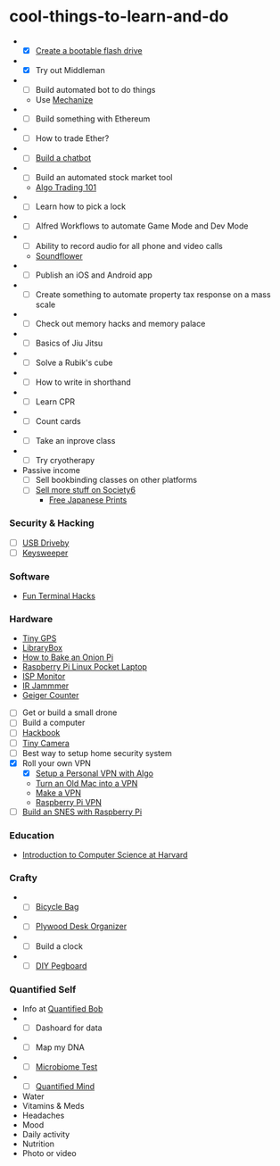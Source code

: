 # cool-things-to-learn-and-do


- - [x] [Create a bootable flash drive](https://docs.kali.org/downloading/kali-linux-live-usb-install)
- - [x] Try out Middleman
- - [ ] Build automated bot to do things
  - Use [Mechanize](https://github.com/sparklemotion/mechanize)
- - [ ] Build something with Ethereum
- - [ ] How to trade Ether?
- - [ ] [Build a chatbot](https://github.com/botui/botui)
- - [ ] Build an automated stock market tool
  - [Algo Trading 101](https://algotrading101.com/)
- - [ ] Learn how to pick a lock
- - [ ] Alfred Workflows to automate Game Mode and Dev Mode
- - [ ] Ability to record audio for all phone and video calls
  - [Soundflower](https://github.com/mattingalls/Soundflower)
- - [ ] Publish an iOS and Android app
- - [ ] Create something to automate property tax response on a mass scale

- - [ ] Check out memory hacks and memory palace
- - [ ] Basics of Jiu Jitsu
- - [ ] Solve a Rubik's cube
- - [ ] How to write in shorthand
- - [ ] Learn CPR
- - [ ] Count cards
- - [ ] Take an inprove class
- - [ ] Try cryotherapy
- Passive income
  - [ ] Sell bookbinding classes on other platforms
  - [ ] [Sell more stuff on Society6](https://www.skillshare.com/classes/Creating-Art-that-Sells-A-Working-Artist%E2%80%99s-Guide/2139207703?via=browse-rating-all-layout-grid)
    - [Free Japanese Prints](https://www.loc.gov/collections/japanese-fine-prints-pre-1915/about-this-collection/)

### Security & Hacking
- [ ] [USB Driveby](http://samy.pl/usbdriveby/)
- [ ] [Keysweeper](https://samy.pl/keysweeper/)

### Software
- [Fun Terminal Hacks](http://makezine.com/projects/fun-terminal-hacks-for-mac/)

### Hardware
- [Tiny GPS](http://makezine.com/projects/make-37/gps-cat-tracker-2/)
- [LibraryBox](http://makezine.com/projects/make-37/librarybox/)
- [How to Bake an Onion Pi](http://makezine.com/projects/make-36-boards/how-to-bake-an-onion-pi/)
- [Raspberry Pi Linux Pocket Laptop](http://makezine.com/projects/build-raspberry-pi-powered-linux-laptop-that-fits-your-pocket/)
- [ISP Monitor](http://makezine.com/projects/send-ticket-isp-when-your-internet-drops/)
- [IR Jammmer](http://www.instructables.com/id/IR-Remote-Control-Jammer/)
- [Geiger Counter](http://makezine.com/projects/geiger-counter-kit/)
- [ ] Get or build a small drone
- [ ] Build a computer
- [ ] [Hackbook](https://www.pine64.org/?page_id=3707)
- [ ] [Tiny Camera](https://www.amazon.com/ZOTER-Camera-Pinhole-Security-Surveillance/dp/B071NZ4XPX/ref=as_li_ss_tl?s=photo&ie=UTF8&qid=1501862550&sr=1-2&keywords=screw+camera&linkCode=sl1&tag=bngbng-20&linkId=df2bbf81ab7120635475371cd18ebd0a)
- [ ] Best way to setup home security system
- [x] Roll your own VPN
  - [x] [Setup a Personal VPN with Algo](https://github.com/trailofbits/algo)
  - [Turn an Old Mac into a VPN](https://lifehacker.com/turn-an-old-mac-into-a-cheap-vpn-with-os-x-server-1743411938)
  - [Make a VPN](https://lifehacker.com/5900969/build-your-own-vpn-to-pimp-out-your-gaming-streaming-remote-access-and-oh-yeah-security)
  - [Raspberry Pi VPN](http://makezine.com/projects/browse-anonymously-with-a-diy-raspberry-pi-vpntor-router/?utm_source=feedburner&utm_medium=%24%7Bfeed%7D&utm_campaign=Feed%3A+%24%7Bmakezineonline%7D+%28%24%7BMAKE%7D%29&utm_content=%24%7BGoogleReader%7D)
- [ ] [Build an SNES with Raspberry Pi](http://makezine.com/projects/build-retro-gaming-console-raspberry-pi/)

### Education
- [Introduction to Computer Science at Harvard](https://www.edx.org/course/introduction-computer-science-harvardx-cs50x#.U7CIk7GO3Ya)

### Crafty
- - [ ] [Bicycle Bag](https://www.pinterest.com/pin/471470654722749100/)
- - [ ] [Plywood Desk Organizer](http://www.hometreeatlas.com/5466/diy-organization-bloks-made-out-of-plywood-bedroom-and-desk-editions/)
- - [ ] Build a clock
- - [ ] [DIY Pegboard](https://www.pinterest.com/pin/471470654731554566/)

### Quantified Self
- Info at [Quantified Bob](https://www.quantifiedbob.com/)
- - [ ] Dashoard for data
- - [ ] Map my DNA
- - [ ] [Microbiome Test](https://ubiome.com/)
- - [ ] [Quantified Mind](http://www.quantified-mind.com/)
- Water
- Vitamins & Meds
- Headaches
- Mood
- Daily activity
- Nutrition
- Photo or video
